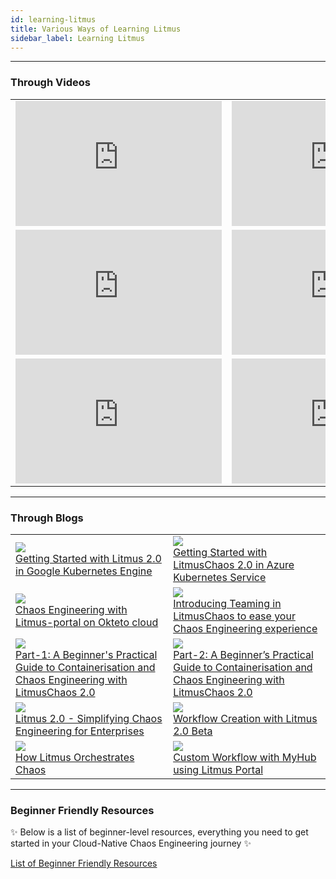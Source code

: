 ```yaml
---
id: learning-litmus
title: Various Ways of Learning Litmus
sidebar_label: Learning Litmus
---
```


---

### Through Videos

<table>
  <tr>
    <td>
      <iframe width="330" height="200" src="https://www.youtube.com/embed/hcPvbDSPdeo" title="YouTube video player" frameborder="0" allow="accelerometer; autoplay; clipboard-write; encrypted-media; gyroscope; picture-in-picture" allowfullscreen></iframe>
    </td>
    <td>
      <iframe width="330" height="200" src="https://www.youtube.com/embed/P3ky0CfLxnE" title="YouTube video player" frameborder="0" allow="accelerometer; autoplay; clipboard-write; encrypted-media; gyroscope; picture-in-picture" allowfullscreen></iframe>
    </td>
  </tr>
  <tr>
    <td>
      <iframe width="330" height="200" src="https://www.youtube.com/embed/8z4cCBHEJuM" title="YouTube video player" frameborder="0" allow="accelerometer; autoplay; clipboard-write; encrypted-media; gyroscope; picture-in-picture" allowfullscreen></iframe>
    </td>
    <td>
      <iframe width="330" height="200" src="https://www.youtube.com/embed/6uYIpIU9T78" title="YouTube video player" frameborder="0" allow="accelerometer; autoplay; clipboard-write; encrypted-media; gyroscope; picture-in-picture" allowfullscreen></iframe>
    </td>
  </tr>
  <tr>
    <td>
      <iframe width="330" height="200" src="https://www.youtube.com/embed/yroUVeX9-Wk" title="YouTube video player" frameborder="0" allow="accelerometer; autoplay; clipboard-write; encrypted-media; gyroscope; picture-in-picture" allowfullscreen></iframe>
    </td>
    <td>
      <iframe width="330" height="200" src="https://www.youtube.com/embed/sFCauJf4urQ" title="YouTube video player" frameborder="0" allow="accelerometer; autoplay; clipboard-write; encrypted-media; gyroscope; picture-in-picture" allowfullscreen></iframe>
    </td>
  </tr>
</table>

---

### Through Blogs

<table>
<tr>
    <td>
      <a href="https://dev.to/litmus-chaos/getting-started-with-litmus-2-0-in-google-kubernetes-engine-4obf">
        <img width={330} src="https://res.cloudinary.com/practicaldev/image/fetch/s--zqwPPulX--/c_imagga_scale,f_auto,fl_progressive,h_420,q_auto,w_1000/https://dev-to-uploads.s3.amazonaws.com/uploads/articles/vklusi3v61g28ospmpck.png" />
        <br />
        <div style={{width: "300px"}}>
        Getting Started with Litmus 2.0 in Google Kubernetes Engine
        </div>
      </a>
    </td>
    <td>
      <a href="https://dev.to/avaakash/getting-started-with-litmus-2-0-in-azure-kubernetes-service-13f3">
        <img width={330} src="https://res.cloudinary.com/practicaldev/image/fetch/s--2AubMs-V--/c_imagga_scale,f_auto,fl_progressive,h_420,q_auto,w_1000/https://dev-to-uploads.s3.amazonaws.com/uploads/articles/8c9oa4s10q3zbj9ew7eu.png" />
        <br />
        <div style={{width: "300px"}}>
        Getting Started with LitmusChaos 2.0 in Azure Kubernetes Service
        </div>
      </a>
    </td>
  </tr>
  <tr>
    <td>
      <a href="https://dev.to/code_igx/chaos-engineering-with-litmus-portal-on-okteto-cloud-3g57">
        <img width={330} src="https://res.cloudinary.com/practicaldev/image/fetch/s--OFFtO9Gq--/c_imagga_scale,f_auto,fl_progressive,h_420,q_auto,w_1000/https://dev-to-uploads.s3.amazonaws.com/i/2mkmzm5jl5cnmcuao7q2.png" />
        <br />
        <div style={{width: "300px"}}>
        Chaos Engineering with Litmus-portal on Okteto cloud
        </div>
      </a>
    </td>
    <td>
      <a href="https://dev.to/litmus-chaos/introducing-teaming-in-litmuschaos-to-ease-your-chaos-engineering-experience-5alo">
        <img width={330} src="https://res.cloudinary.com/practicaldev/image/fetch/s--cmElqTxW--/c_imagga_scale,f_auto,fl_progressive,h_420,q_auto,w_1000/https://dev-to-uploads.s3.amazonaws.com/uploads/articles/7teitwfhqqd18kl4k7cg.png" />
        <br />
        <div style={{width: "300px"}}>
        Introducing Teaming in LitmusChaos to ease your Chaos Engineering experience
        </div>
      </a>
    </td>
  </tr>
  <tr>
    <td>
      <a href="https://dev.to/litmus-chaos/part-1-a-beginner-s-practical-guide-to-containerisation-and-chaos-engineering-with-litmuschaos-2-0-3h5c">
        <img width={330} src="https://res.cloudinary.com/practicaldev/image/fetch/s--g6JWhKUg--/c_imagga_scale,f_auto,fl_progressive,h_420,q_auto,w_1000/https://dev-to-uploads.s3.amazonaws.com/uploads/articles/bqer3wz709lwlnxo8x3h.png" />
        <br />
        <div style={{width: "300px"}}>
        Part-1: A Beginner's Practical Guide to Containerisation and Chaos Engineering with LitmusChaos 2.0
        </div>
      </a>
    </td>
    <td>
      <a href="https://dev.to/litmus-chaos/part-2-a-beginner-s-practical-guide-to-containerisation-and-chaos-engineering-with-litmuschaos-2-0-253i">
        <img width={330} src="https://res.cloudinary.com/practicaldev/image/fetch/s--QuiaYoHQ--/c_imagga_scale,f_auto,fl_progressive,h_420,q_auto,w_1000/https://dev-to-uploads.s3.amazonaws.com/uploads/articles/iphvi33c3m9lf8t8g4fw.png" />
        <br />
        <div style={{width: "300px"}}>
        Part-2: A Beginner’s Practical Guide to Containerisation and Chaos Engineering with LitmusChaos 2.0
        </div>
      </a>
    </td>
  </tr>
  <tr>
    <td>
      <a href="https://dev.to/litmus-chaos/litmus-2-0-simplifying-chaos-engineering-for-enterprises-4448">
        <img width={330} src="https://res.cloudinary.com/practicaldev/image/fetch/s--akEJL34r--/c_imagga_scale,f_auto,fl_progressive,h_420,q_auto,w_1000/https://dev-to-uploads.s3.amazonaws.com/uploads/articles/d9z3a933dcfzffxc1nhf.png" />
        <br />
        <div style={{width: "300px"}}>
        Litmus 2.0 - Simplifying Chaos Engineering for Enterprises
        </div>
      </a>
    </td>
    <td>
      <a href="https://dev.to/litmus-chaos/workflow-creation-with-litmus-2-0-beta-29nc">
        <img width={330} src="https://res.cloudinary.com/practicaldev/image/fetch/s--7vth8JDN--/c_imagga_scale,f_auto,fl_progressive,h_420,q_auto,w_1000/https://dev-to-uploads.s3.amazonaws.com/uploads/articles/gc36e82lp8egtxkh9fvk.png" />
        <br />
        <div style={{width: "300px"}}>
        Workflow Creation with Litmus 2.0 Beta
        </div>
      </a>
    </td>
  </tr>
  <tr>
    <td>
      <a href="https://dev.to/litmus-chaos/how-litmus-orchestrates-chaos-3nnd">
        <img width={330} src="https://res.cloudinary.com/practicaldev/image/fetch/s--VjwItoEr--/c_imagga_scale,f_auto,fl_progressive,h_420,q_auto,w_1000/https://dev-to-uploads.s3.amazonaws.com/uploads/articles/3qyfi219ts8zdwncmycn.png" />
        <br />
        <div style={{width: "300px"}}>
        How Litmus Orchestrates Chaos
        </div>
      </a>
    </td>
    <td>
      <a href="https://dev.to/amityt/custom-workflow-with-myhub-using-litmus-portal-359a">
        <img width={330} src="https://res.cloudinary.com/practicaldev/image/fetch/s--TcaV3Nkb--/c_imagga_scale,f_auto,fl_progressive,h_420,q_auto,w_1000/https://dev-to-uploads.s3.amazonaws.com/i/k50bchamjcuwk393zgis.jpg" />
        <br />
        <div style={{width: "300px"}}>
        Custom Workflow with MyHub using Litmus Portal
        </div>
      </a>
    </td>
  </tr>
</table>

---

### Beginner Friendly Resources

✨ Below is a list of beginner-level resources, everything you need to get started in your Cloud-Native Chaos Engineering journey ✨

[List of Beginner Friendly Resources](https://github.com/litmuschaos/litmus/tree/master/resources)
